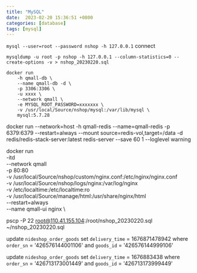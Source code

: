 ```yaml
---
title: "MySQL"
date:  2023-02-20 15:36:51 +0800
categories: [database]
tags: [mysql]
---
```



`mysql --user=root --password nshop -h 127.0.0.1` connect

`mysqldump -u root -p nshop -h 127.0.0.1 --column-statistics=0 --create-options -v > nshop_20230220.sql`

```docker
docker run
    -h qmall-db \
    --name qmall-db -d \
    -p 3306:3306 \
    -u xxxx \
    --network qmall \
    -e MYSQL_ROOT_PASSWORD=xxxxxxx \
    -v /usr/local/Source/nshop/mysql:/var/lib/mysql \
    mysql:5.7.28
```

docker run  --network=host   -h qmall-redis   --name=qmall-redis    -p 6379:6379    --restart=always   --mount source=redis-vol,target=/data    -d redis/redis-stack-server:latest redis-server --save 60 1 --loglevel warning

docker run \
  -itd \
  --network qmall \
  -p 80:80 \
  -v /usr/local/Source/nshop/custom/nginx.conf:/etc/nginx/nginx.conf \
  -v /usr/local/Source/nshop/logs/nginx:/var/log/nginx \
  -v /etc/localtime:/etc/localtime:ro \
  -v /usr/local/Source/manage/html:/usr/share/nginx/html \
  --restart=always \
  --name qmall-ui nginx \


pscp -P 22 root@110.41.155.104:/root/nshop_20230220.sql ~/nshop_20230220.sql

update `nideshop_order_goods` set  `delivery_time` = 1676871478942 where `order_sn` = '426576144001106' and `goods_id` = '426576144999106'

update `nideshop_order_goods` set  `delivery_time` = 1676883438 where `order_sn` = '426713173001449' and `goods_id` = '426713173999449'


